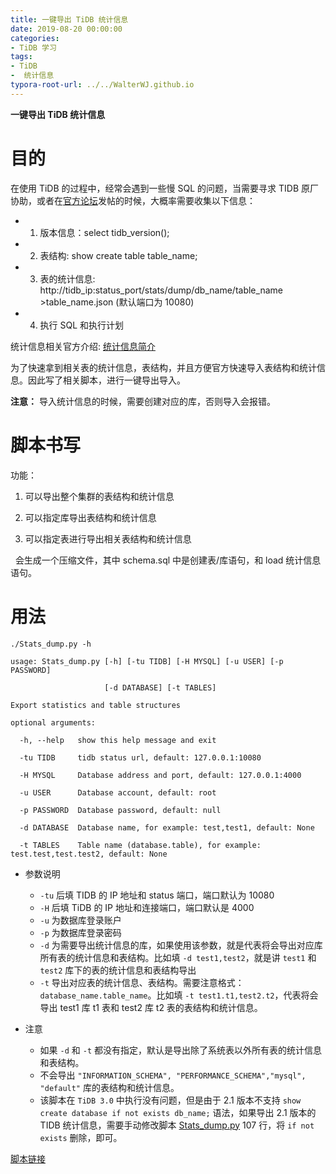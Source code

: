 ```yaml
---
title: 一键导出 TiDB 统计信息
date: 2019-08-20 00:00:00
categories:
- TiDB 学习
tags:
- TiDB
-  统计信息
typora-root-url: ../../WalterWJ.github.io
---
```


**一键导出 TiDB 统计信息**

# 目的

在使用 TiDB 的过程中，经常会遇到一些慢 SQL 的问题，当需要寻求 TIDB 原厂协助，或者在[官方论坛](https://asktug.com/)发帖的时候，大概率需要收集以下信息：

* 1.  版本信息：select tidb_version();
* 2.  表结构: show create table table_name;
* 3.  表的统计信息: http://tidb_ip:status_port/stats/dump/db_name/table_name >table_name.json (默认端口为 10080)
* 4.  执行 SQL 和执行计划

统计信息相关官方介绍: [统计信息简介](https://pingcap.com/docs-cn/v3.0/reference/performance/statistics/)

为了快速拿到相关表的统计信息，表结构，并且方便官方快速导入表结构和统计信息。因此写了相关脚本，进行一键导出导入。

**注意：** 导入统计信息的时候，需要创建对应的库，否则导入会报错。

# 脚本书写

功能：

1.  可以导出整个集群的表结构和统计信息

2.  可以指定库导出表结构和统计信息

3.  可以指定表进行导出相关表结构和统计信息

  会生成一个压缩文件，其中 schema.sql 中是创建表/库语句，和 load 统计信息语句。

# 用法
```shell
./Stats_dump.py -h

usage: Stats_dump.py [-h] [-tu TIDB] [-H MYSQL] [-u USER] [-p PASSWORD]

                     [-d DATABASE] [-t TABLES]

Export statistics and table structures

optional arguments:

  -h, --help   show this help message and exit

  -tu TIDB     tidb status url, default: 127.0.0.1:10080

  -H MYSQL     Database address and port, default: 127.0.0.1:4000

  -u USER      Database account, default: root

  -p PASSWORD  Database password, default: null

  -d DATABASE  Database name, for example: test,test1, default: None

  -t TABLES    Table name (database.table), for example: test.test,test.test2, default: None
```

* 参数说明
  + `-tu` 后填 TIDB 的 IP 地址和 status 端口，端口默认为 10080
  + `-H` 后填 TiDB 的 IP 地址和连接端口，端口默认是 4000
  + `-u` 为数据库登录账户
  + `-p` 为数据库登录密码
  + `-d` 为需要导出统计信息的库，如果使用该参数，就是代表将会导出对应库所有表的统计信息和表结构。比如填 `-d test1,test2`，就是讲 `test1` 和 `test2` 库下的表的统计信息和表结构导出
  + `-t` 导出对应表的统计信息、表结构。需要注意格式：`database_name.table_name`。比如填 `-t test1.t1,test2.t2`，代表将会导出 test1 库 t1 表和 test2 库 t2 表的表结构和统计信息。

* 注意
  + 如果 `-d` 和 `-t` 都没有指定，默认是导出除了系统表以外所有表的统计信息和表结构。
  + 不会导出 `"INFORMATION_SCHEMA", "PERFORMANCE_SCHEMA","mysql", "default"` 库的表结构和统计信息。
  + 该脚本在 `TiDB 3.0` 中执行没有问题，但是由于 2.1 版本不支持 `show create database if not exists db_name;` 语法，如果导出 2.1 版本的 TIDB 统计信息，需要手动修改脚本 [Stats_dump.py](https://github.com/WalterWj/PingCAP/blob/master/Stats_dump.py#L107) 107 行，将 `if not exists` 删除，即可。

[脚本链接](https://github.com/WalterWj/PingCAP/blob/master/Stats_dump.py)

